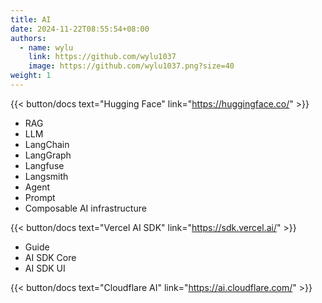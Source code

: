 ```yaml
---
title: AI
date: 2024-11-22T08:55:54+08:00
authors:
  - name: wylu
    link: https://github.com/wylu1037
    image: https://github.com/wylu1037.png?size=40
weight: 1
---
```


{{< button/docs text="Hugging Face" link="https://huggingface.co/" >}}

+ RAG
+ LLM
+ LangChain
+ LangGraph
+ Langfuse
+ Langsmith
+ Agent
+ Prompt
+ Composable AI infrastructure




{{< button/docs text="Vercel AI SDK" link="https://sdk.vercel.ai/" >}}

+ Guide
+ AI SDK Core
+ AI SDK UI


{{< button/docs text="Cloudflare AI" link="https://ai.cloudflare.com/" >}}